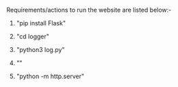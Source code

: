 Requirements/actions to run the website are listed below:-


1) "pip install Flask"

2) "cd logger"
 
3) "python3 log.py"
 
4) "<New terminal>"

5) "python -m http.server"
